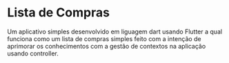 # Lista de Compras
Um aplicativo simples desenvolvido em liguagem dart usando Flutter a qual funciona como um lista de compras simples feito com a intenção de aprimorar os conhecimentos com a gestão de contextos na aplicação usando controller.




